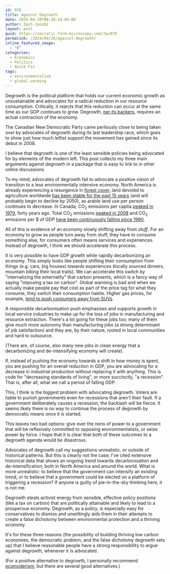 ```yaml
---
id: 978
title: Against Degrowth
date: 2019-04-20T08:30:14-04:00
author: Zach Jacobi
layout: post
guid: https://socratic-form-microscopy.com/?p=978
permalink: /2019/04/20/against-degrowth/
inline_featured_image:
  - "0"
categories:
  - Economics
  - Politics
  - Quick Fix
tags:
  - environmentalism
  - global warming
---
```


Degrowth is the political platform that holds our current economic growth as unsustainable and advocates for a radical reduction in our resource consumption. Critically, it rejects that this reduction can occur at the same time as our GDP continues to grow. Degrowth, <a href="https://degrowth.info/degrowth/">per its backers</a>, requires an actual contraction of the economy.

The Canadian New Democratic Party came perilously close to being taken over by advocates of degrowth during its last leadership race, which goes to show just how much leftist support the movement has gained since its debut in 2008.

I believe that degrowth is one of the least sensible policies being advocated for by elements of the modern left. This post collects my three main arguments against degrowth in a package that is easy to link to in other online discussions.

To my mind, advocates of degrowth fail to advocate a positive vision of transition to a less environmentally intensive economy. North America is already experiencing a resurgence in <a href="https://www.tentree.com/blogs/posts/fact-check-are-there-really-more-trees-today-than-100-years-ago">forest cover</a>, land devoted to agriculture worldwide <a href="https://ourworldindata.org/yields-and-land-use-in-agriculture">has been stable for the past 15 years</a> (and will probably begin to decline by 2050), as arable land use per person continues to decrease. In Canada, CO<sub>2</sub> emissions per capita <a href="https://data.worldbank.org/indicator/EN.ATM.CO2E.PC?locations=CA">peaked in 1979</a>, forty years ago. Total CO<sub>2</sub> emissions <a href="https://data.worldbank.org/indicator/EN.ATM.CO2E.PC?locations=CA">peaked in 2008</a> and CO<sub>2</sub> emissions per $ of GDP <a href="https://data.worldbank.org/indicator/EN.ATM.CO2E.PP.GD.KD?locations=CA">have been continuously falling since 1990</a>.

All of this is evidence of an economy slowly shifting away from <em>stuff</em>. For an economy to grow as people turn away from stuff, they have to consume something else, for consumers often means services and experiences. Instead of degrowth, I think we should accelerate this process.

It is very possible to have GDP growth while rapidly decarbonizing an economy. This simply looks like people shifting their consumption from things (e.g. cars, big houses) towards experiences (locally sourced dinners, mountain biking their local trails). We can accelerate this switch by "internalizing the externality" that carbon presents, which is a fancy way of saying "imposing a tax on carbon". Global warming is bad and when we actually make people pay that cost as part of the price tag for what they consume, they switch their consumption habits. Higher gas prices, for example, <a href="https://www.freep.com/story/money/cars/2018/05/19/gas-prices-rising-suv/617343002/">tend to push consumers away from SUVs</a>.

A responsible decarbonisation push emphasises and supports growth in local service industries to make up for the loss of jobs in manufacturing and resource extraction. There's a lot going for these jobs too; many of them give much more autonomy than manufacturing jobs (a strong determinant of job satisfaction) and they are, by their nature, rooted in local communities and hard to outsource.

(There are, of course, also many new jobs in clean energy that a decarbonizing and de-intensifying economy will create).

If, instead of pushing the economy towards a shift in how money is spent, you are pushing for an overall reduction in GDP, you are advocating for a decrease in industrial production without replacing it with anything. This is code for "decreasing standards of living", or more succinctly, "a recession". That is, after all, what we call a period of falling GDP.

This, I think is the biggest problem with advocating degrowth. Voters are liable to punish governments even for recessions that aren't their fault. If a government deliberately causes a recession, the backlash will be fierce. It seems likely there is no way to continue the process of degrowth by democratic means once it is started.

This leaves two bad options: give over the reins of power to a government that will be reflexively committed to opposing environmentalists, or seize power by force. I hope that it is clear that both of these outcomes to a degrowth agenda would be disastrous.

Advocates of degrowth call my suggestions unrealistic, or outside of historical patterns. But this is clearly not the case; I've cited extensive historical data that shows an ongoing trend towards decarbonisation and de-intensification, both in North America and around the world. What is more unrealistic: to believe that the government can intensify an existing trend, or to believe that a government could be elected on a platform of triggering a recession? If anyone is guilty of pie-in-the-sky thinking here, it is not me.

Degrowth steals activist energy from sensible, effective policy positions (like a tax on carbon) that are politically attainable and likely to lead to a prosperous economy. Degrowth, as a policy, is especially easy for conservatives to dismiss and unwittingly aids them in their attempts to create a false dichotomy between environmental protection and a thriving economy.

It's for these three reasons (the possibility of building thriving low carbon economies, the democratic problem, and the false dichotomy degrowth sets up) that I believe reasonable people have a strong responsibility to argue against degrowth, whenever it is advocated.

(For a positive alternative to degrowth, I personally recommend <a href="http://www.ecomodernism.org/">ecomoderism</a>, but there are several good alternatives.)
